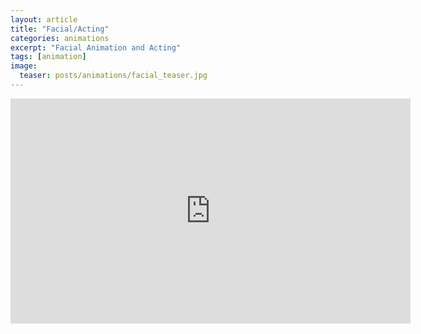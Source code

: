 ```yaml
---
layout: article
title: "Facial/Acting"
categories: animations
excerpt: "Facial Animation and Acting"
tags: [animation]
image:
  teaser: posts/animations/facial_teaser.jpg
---
```


<iframe src="https://player.vimeo.com/video/346011838" width="640" height="360" frameborder="0" allow="autoplay; fullscreen" allowfullscreen></iframe>